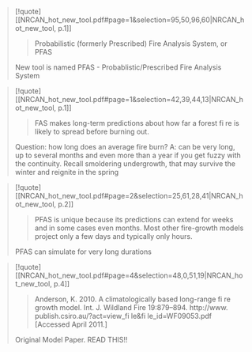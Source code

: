 
> [!quote] [[NRCAN_hot_new_tool.pdf#page=1&selection=95,50,96,60|NRCAN_hot_new_tool, p.1]]
> > Probabilistic (formerly Prescribed) Fire Analysis System, or PFAS
> 
> New tool is named PFAS - Probablistic/Prescribed Fire Analysis System

> [!quote] [[NRCAN_hot_new_tool.pdf#page=1&selection=42,39,44,13|NRCAN_hot_new_tool, p.1]]
> > FAS makes long-term predictions about how far a forest fi re is likely to spread before burning out. 
> 
> Question: how long does an average fire burn? A: can be very long, up to several months and even more than a year if you get fuzzy with the continuity. Recall smoldering undergrowth, that may survive the winter and reignite in the spring

> [!quote] [[NRCAN_hot_new_tool.pdf#page=2&selection=25,61,28,41|NRCAN_hot_new_tool, p.2]]
> > PFAS is unique because its predictions can extend for weeks and in some cases even months. Most other fire-growth models project only a few days and typically only hours.
> 
> PFAS can simulate for very long durations

> [!quote] [[NRCAN_hot_new_tool.pdf#page=4&selection=48,0,51,19|NRCAN_hot_new_tool, p.4]]
> > Anderson, K. 2010. A climatologically based long-range fi re growth model. Int. J. Wildland Fire 19:879–894. http://www. publish.csiro.au/?act=view_fi le&fi le_id=WF09053.pdf [Accessed April 2011.]
> 
> Original Model Paper. READ THIS!!